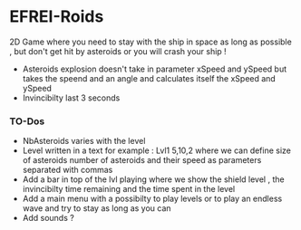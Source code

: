 # EFREI-Roids
2D Game where you need to stay with the ship in space as long as possible , but don't get hit by asteroids or you will crash your ship !
+ Asteroids explosion doesn't take in parameter xSpeed and ySpeed but takes the speend and an angle and calculates itself the xSpeed and ySpeed
+ Invincibilty last 3 seconds
### TO-Dos
+ NbAsteroids varies with the level
+ Level written in a text for example : Lvl1 5,10,2 where we can define size of asteroids number of asteroids and their speed as parameters separated with commas
+ Add a bar in top of the lvl playing where we show the shield level , the invincibilty time remaining and the time spent in the level
+ Add a main menu with a possibilty to play levels or to play an endless wave and try to stay as long as you can 
+ Add sounds ?